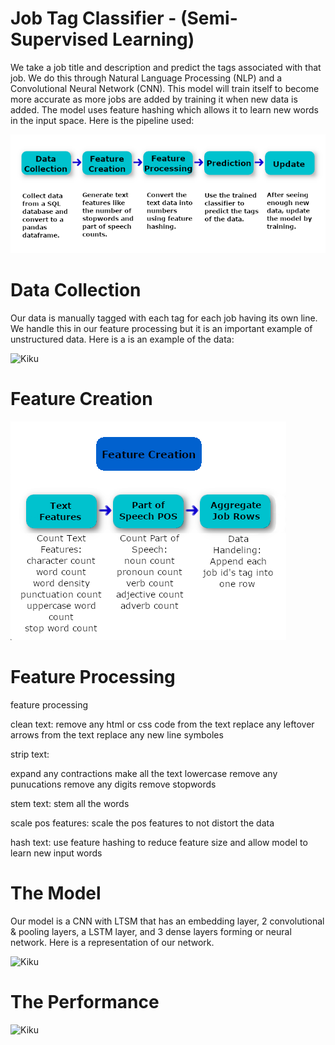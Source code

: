 # Job Tag Classifier - (Semi-Supervised Learning)
We take a job title and description and predict the tags associated with that job. We do this through Natural Language Processing (NLP) and a Convolutional Neural Network (CNN). This model will train itself to become more accurate as more jobs are added by training it when new data is added. The model uses feature hashing which allows it to learn new words in the input space. Here is the pipeline used:

![Kiku](refs/pipeline.png)

# Data Collection

Our data is manually tagged with each tag for each job having its own line. We handle this in our feature processing but it is an important example of unstructured data. Here is a is an example of the data:

![Kiku](refs/data_example.png)

# Feature Creation

![Kiku](refs/feature_creation_example.png)

# Feature Processing

feature processing

clean text:
remove any html or css code from the text
replace any leftover arrows from the text
replace any new line symboles

strip text:

expand any contractions
make all the text lowercase
remove any punucations
remove any digits
remove stopwords

stem text:
stem all the words

scale pos features:
scale the pos features to not distort the data

hash text:
use feature hashing to reduce feature size and allow model to learn new input words



# The Model

Our model is a CNN with LTSM that has an embedding layer, 2 convolutional & pooling layers, a LSTM layer, and 3 dense layers forming or neural network. Here is a representation of our network.

![Kiku](refs/network.png)

# The Performance

![Kiku](refs/performence_metrics.png)
